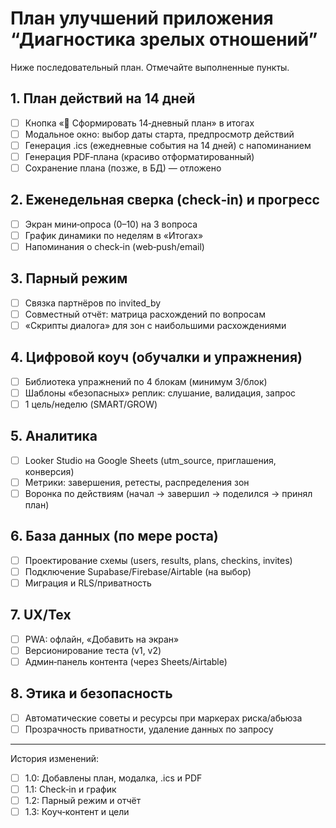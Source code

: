 # План улучшений приложения “Диагностика зрелых отношений”

Ниже последовательный план. Отмечайте выполненные пункты.

## 1. План действий на 14 дней
- [ ] Кнопка «📅 Сформировать 14‑дневный план» в итогах
- [ ] Модальное окно: выбор даты старта, предпросмотр действий
- [ ] Генерация .ics (ежедневные события на 14 дней) с напоминанием
- [ ] Генерация PDF‑плана (красиво отформатированный)
- [ ] Сохранение плана (позже, в БД) — отложено

## 2. Еженедельная сверка (check‑in) и прогресс
- [ ] Экран мини‑опроса (0–10) на 3 вопроса
- [ ] График динамики по неделям в «Итогах»
- [ ] Напоминания о check‑in (web‑push/email)

## 3. Парный режим
- [ ] Связка партнёров по invited_by
- [ ] Совместный отчёт: матрица расхождений по вопросам
- [ ] «Скрипты диалога» для зон с наибольшими расхождениями

## 4. Цифровой коуч (обучалки и упражнения)
- [ ] Библиотека упражнений по 4 блокам (минимум 3/блок)
- [ ] Шаблоны «безопасных» реплик: слушание, валидация, запрос
- [ ] 1 цель/неделю (SMART/GROW)

## 5. Аналитика
- [ ] Looker Studio на Google Sheets (utm_source, приглашения, конверсия)
- [ ] Метрики: завершения, ретесты, распределения зон
- [ ] Воронка по действиям (начал → завершил → поделился → принял план)

## 6. База данных (по мере роста)
- [ ] Проектирование схемы (users, results, plans, checkins, invites)
- [ ] Подключение Supabase/Firebase/Airtable (на выбор)
- [ ] Миграция и RLS/приватность

## 7. UX/Тех
- [ ] PWA: офлайн, «Добавить на экран»
- [ ] Версионирование теста (v1, v2)
- [ ] Админ‑панель контента (через Sheets/Airtable)

## 8. Этика и безопасность
- [ ] Автоматические советы и ресурсы при маркерах риска/абьюза
- [ ] Прозрачность приватности, удаление данных по запросу

---

История изменений:
- [ ] 1.0: Добавлены план, модалка, .ics и PDF
- [ ] 1.1: Check‑in и график
- [ ] 1.2: Парный режим и отчёт
- [ ] 1.3: Коуч‑контент и цели